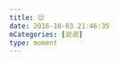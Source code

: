 ```yaml
---
title: 😌
date: 2016-10-03 21:46:35
mCategories: [说说]
type: moment
---
```


<div id="pics-20161003214635"></div>

<script>
var data = [
    {"link": "2016-10-03_000001.jpeg", "type": "shuoshuo"}
];
picsRender(data, "pics-20161003214635");
</script>
